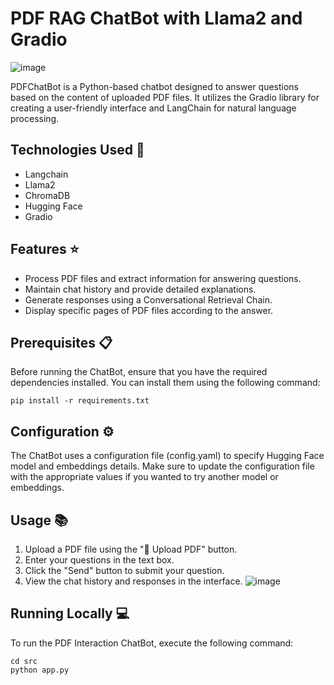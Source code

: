 # PDF RAG ChatBot with Llama2 and Gradio
![image](https://github.com/Niez-Gharbi/PDF-RAG-with-Llama2-and-Gradio/assets/57814219/29efb4c9-1f15-479a-a57b-34bdd2085068)


PDFChatBot is a Python-based chatbot designed to answer questions based on the content of uploaded PDF files. It utilizes the Gradio library for creating a user-friendly interface and LangChain for natural language processing.

## Technologies Used 🚀
* Langchain
* Llama2
* ChromaDB
* Hugging Face
* Gradio

## Features ⭐
* Process PDF files and extract information for answering questions.
* Maintain chat history and provide detailed explanations.
* Generate responses using a Conversational Retrieval Chain.
* Display specific pages of PDF files according to the answer.

## Prerequisites 📋
Before running the ChatBot, ensure that you have the required dependencies installed. You can install them using the following command:
```
pip install -r requirements.txt
```

## Configuration ⚙️
The ChatBot uses a configuration file (config.yaml) to specify Hugging Face model and embeddings details. Make sure to update the configuration file with the appropriate values if you wanted to try another model or embeddings.

## Usage 📚
1. Upload a PDF file using the "📁 Upload PDF" button.
2. Enter your questions in the text box.
3. Click the "Send" button to submit your question.
4. View the chat history and responses in the interface.
![image](https://github.com/Niez-Gharbi/PDF-RAG-with-Llama2-and-Gradio/assets/57814219/77b76c05-86fe-4020-8c7a-cf3d7402dcfd)

## Running Locally 💻
To run the PDF Interaction ChatBot, execute the following command:

```
cd src
python app.py
```
